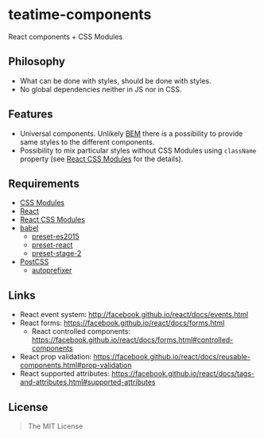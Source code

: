 teatime-components
==================

React components + CSS Modules


## Philosophy

- What can be done with styles, should be done with styles.
- No global dependencies neither in JS nor in CSS.


## Features

- Universal components. Unlikely [BEM](https://en.bem.info/) there is a possibility to provide same styles to the different components.
- Possibility to mix particular styles without CSS Modules using `className` property (see [React CSS Modules](https://github.com/gajus/react-css-modules#the-implementation) for the details).

## Requirements

- [CSS Modules](https://github.com/css-modules/css-modules)
- [React](https://facebook.github.io/react/)
- [React CSS Modules](https://github.com/gajus/react-css-modules)
- [babel](https://babeljs.io/)
  - [preset-es2015](http://babeljs.io/docs/plugins/preset-es2015/)
  - [preset-react](http://babeljs.io/docs/plugins/preset-react/)
  - [preset-stage-2](http://babeljs.io/docs/plugins/preset-stage-2/)
- [PostCSS](https://github.com/postcss/postcss)
  - [autoprefixer](https://github.com/postcss/autoprefixer)


## Links

- React event system: http://facebook.github.io/react/docs/events.html
- React forms: https://facebook.github.io/react/docs/forms.html
  - React controlled components: https://facebook.github.io/react/docs/forms.html#controlled-components
- React prop validation: https://facebook.github.io/react/docs/reusable-components.html#prop-validation
- React supported attributes: https://facebook.github.io/react/docs/tags-and-attributes.html#supported-attributes


## License

> The MIT License
